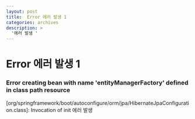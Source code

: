```yaml
---
layout: post
title:  Error 에러 발생 1
categories: archives
description: >
  '에러 발생 '
---
```


# Error 에러 발생 1

### Error creating bean with name 'entityManagerFactory' defined in class path resource
   [org/springframework/boot/autoconfigure/orm/jpa/HibernateJpaConfiguration.class]: Invocation of init 에러 발생 

